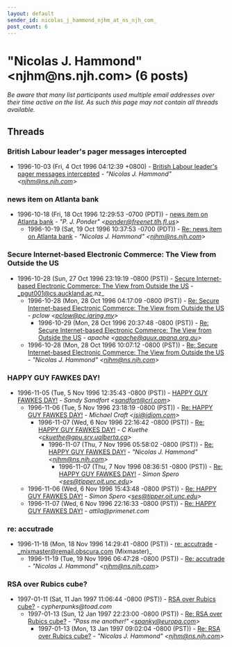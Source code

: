 ```yaml
---
layout: default
sender_id: nicolas_j_hammond_njhm_at_ns_njh_com_
post_count: 6
---
```


# "Nicolas J. Hammond" <njhm<span>@</span>ns.njh.com> (6 posts)

_Be aware that many list participants used multiple email addresses over their time active on the list. As such this page may not contain all threads available._

## Threads

### British Labour leader's pager messages intercepted
+ 1996-10-03 (Fri, 4 Oct 1996 04:12:39 +0800) - [British Labour leader's pager messages intercepted](/archive/1996/10/dc97a596a0ed2383353eeac7c6d4b2452d4a8973cc088fb66ed60085a3d4a35f) - _"Nicolas J. Hammond" \<njhm@ns.njh.com\>_

### news item on Atlanta bank
+ 1996-10-18 (Fri, 18 Oct 1996 12:29:53 -0700 (PDT)) - [news item on Atlanta bank](/archive/1996/10/8c463cd0076dceb023a20f5c8a60aa1969f3881c81fca580996660dcd4262b25) - _"P. J. Ponder" \<ponder@freenet.tlh.fl.us\>_
  + 1996-10-19 (Sat, 19 Oct 1996 10:37:53 -0700 (PDT)) - [Re: news item on Atlanta bank](/archive/1996/10/2250a3b0d08ae2cb2875ff09dae16cec0baf6e0ec245a4bbda2804f2fd7787f7) - _"Nicolas J. Hammond" \<njhm@ns.njh.com\>_

### Secure Internet-based Electronic Commerce: The View from Outside the US
+ 1996-10-28 (Sun, 27 Oct 1996 23:19:19 -0800 (PST)) - [Secure Internet-based Electronic Commerce: The View from Outside the US](/archive/1996/10/9a07c60a6bbb690ced670b0b33563d464ef8764c3a0ade4d36bfc2eaf7479767) - _pgut001@cs.auckland.ac.nz_
  + 1996-10-28 (Mon, 28 Oct 1996 04:17:09 -0800 (PST)) - [Re: Secure Internet-based Electronic Commerce: The View from Outside the US](/archive/1996/10/ff8e9a48b0c10a6a3ce0bde904b707e84986e3bfc5b6edc6827e9354bf93ba7f) - _pclow \<pclow@pc.jaring.my\>_
    + 1996-10-29 (Mon, 28 Oct 1996 20:37:48 -0800 (PST)) - [Re: Secure Internet-based Electronic Commerce: The View from Outside the US](/archive/1996/10/6c1fab736ac5430f7af67708e960593cb0a26b6c3c174817510ce111a349d1bb) - _apache \<apache@quux.apana.org.au\>_
  + 1996-10-28 (Mon, 28 Oct 1996 10:07:12 -0800 (PST)) - [Re: Secure Internet-based Electronic Commerce: The View from Outside the US](/archive/1996/10/140c0a2679e28d63ae34e24ec1a0779e75f230f9e08da8cf1f80606250a941b4) - _"Nicolas J. Hammond" \<njhm@ns.njh.com\>_

### HAPPY GUY FAWKES DAY!
+ 1996-11-05 (Tue, 5 Nov 1996 12:35:43 -0800 (PST)) - [HAPPY GUY FAWKES DAY!](/archive/1996/11/a3e662873916778c2f07d4e8aa9a61421a088c98f2ec9f5bb7dd0a74d660d50b) - _Sandy Sandfort \<sandfort@crl.com\>_
  + 1996-11-06 (Tue, 5 Nov 1996 23:18:19 -0800 (PST)) - [Re: HAPPY GUY FAWKES DAY!](/archive/1996/11/620a6112a4127f344164eb1e46441e9e9664e40b443eeb6c8e9961e90abd1e4a) - _Michael Craft \<jsi@idiom.com\>_
    + 1996-11-07 (Wed, 6 Nov 1996 22:16:42 -0800 (PST)) - [Re: HAPPY GUY FAWKES DAY!](/archive/1996/11/3ff67460beae45709a05838550c158b330035caeedbfc613855cda5478282aa0) - _C Kuethe \<ckuethe@gpu.srv.ualberta.ca\>_
      + 1996-11-07 (Thu, 7 Nov 1996 05:58:02 -0800 (PST)) - [Re: HAPPY GUY FAWKES DAY!](/archive/1996/11/504fa686dd7e2e594b20d5e11be4c0335c166bddf1cf6396d1ac8e6ec3817d6c) - _"Nicolas J. Hammond" \<njhm@ns.njh.com\>_
        + 1996-11-07 (Thu, 7 Nov 1996 08:36:51 -0800 (PST)) - [Re: HAPPY GUY FAWKES DAY!](/archive/1996/11/22e3ed66ee99688c0e1d7eb54ba6b548fbe6862b0a7730cebe7d6006130bbacf) - _Simon Spero \<ses@tipper.oit.unc.edu\>_
  + 1996-11-06 (Wed, 6 Nov 1996 15:43:48 -0800 (PST)) - [Re: HAPPY GUY FAWKES DAY!](/archive/1996/11/162d869816085f378087793a50cb87d7fd88fec538844ec92530e18a33ff56f3) - _Simon Spero \<ses@tipper.oit.unc.edu\>_
  + 1996-11-07 (Wed, 6 Nov 1996 22:16:33 -0800 (PST)) - [Re: HAPPY GUY FAWKES DAY!](/archive/1996/11/6c8aead6fd664cfea6eebdb7979aa141fa3b8da0af1ce42c3a5eecd56fe4bafa) - _attila@primenet.com_

### re: accutrade
+ 1996-11-18 (Mon, 18 Nov 1996 14:29:41 -0800 (PST)) - [re: accutrade](/archive/1996/11/94a74764d3c25cd3afd5878f91acda5bf5d8bc3250c6b815579caf4fc9b65a91) - _mixmaster@remail.obscura.com (Mixmaster)_
  + 1996-11-19 (Tue, 19 Nov 1996 06:47:28 -0800 (PST)) - [Re: accutrade](/archive/1996/11/ce64dd99a8cebdd4a8c14956716da90b7c961c0713f4587cb7fb7c25c0b5fcc6) - _"Nicolas J. Hammond" \<njhm@ns.njh.com\>_

### RSA over Rubics cube?
+ 1997-01-11 (Sat, 11 Jan 1997 11:06:44 -0800 (PST)) - [RSA over Rubics cube?](/archive/1997/01/24f6c7ef9b302300fa812425f38b864607910158f6e2b585a5f16f691700b738) - _cypherpunks@toad.com_
  + 1997-01-13 (Sun, 12 Jan 1997 22:23:00 -0800 (PST)) - [Re: RSA over Rubics cube?](/archive/1997/01/2f43c69d308997c88a2dd93c1e497604c4d89d79dac248c5b79690fbf37b8eee) - _"Pass me another!" \<spanky@europa.com\>_
    + 1997-01-13 (Mon, 13 Jan 1997 09:02:04 -0800 (PST)) - [Re: RSA over Rubics cube?](/archive/1997/01/c23abc0af76891b8e8e8c45811508c216e84273c709a6138f8228aa0359a239e) - _"Nicolas J. Hammond" \<njhm@ns.njh.com\>_

